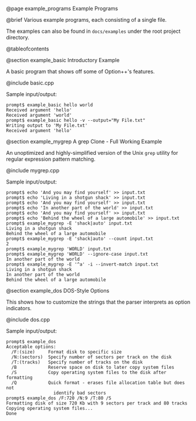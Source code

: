 @page example_programs Example Programs

@brief Various example programs, each consisting of a single file.

The examples can also be found in `docs/examples` under the root
project directory.

@tableofcontents

@section example_basic Introductory Example

A basic program that shows off some of Option++'s features.

@include basic.cpp

Sample input/output:

```
prompt$ example_basic hello world
Received argument 'hello'
Received argument 'world'
prompt$ example_basic hello -v --output="My File.txt"
Writing output to 'My File.txt'
Received argument 'hello'
```

@section example_mygrep A grep Clone - Full Working Example

An unoptimized and highly-simplified version of the Unix `grep`
utility for regular expression pattern matching.

@include mygrep.cpp

Sample input/output:

```
prompt$ echo 'And you may find yourself' >> input.txt
prompt$ echo 'Living in a shotgun shack' >> input.txt
prompt$ echo 'And you may find yourself' >> input.txt
prompt$ echo 'In another part of the world' >> input.txt
prompt$ echo 'And you may find yourself' >> input.txt
prompt$ echo 'Behind the wheel of a large automobile' >> input.txt
prompt$ example_mygrep -E 'shack|auto' input.txt
Living in a shotgun shack
Behind the wheel of a large automobile
prompt$ example_mygrep -E 'shack|auto' --count input.txt
2
prompt$ example_mygrep 'WORLD' input.txt
prompt$ example_mygrep 'WORLD' --ignore-case input.txt
In another part of the world
prompt$ example_mygrep -E '^a' -i --invert-match input.txt
Living in a shotgun shack
In another part of the world
Behind the wheel of a large automobile
```

@section example_dos DOS-Style Options

This shows how to customize the strings that the parser interprets as
option indicators.

@include dos.cpp

Sample input/output:

```
prompt$ example_dos
Acceptable options:
  /F:(size)     Format disk to specific size
  /N:(sectors)  Specify number of sectors per track on the disk
  /T:(tracks)   Specify number of tracks on the disk
  /B            Reserve space on disk to later copy system files
  /S            Copy operating system files to the disk after formatting
  /Q            Quick format - erases file allocation table but does not
                  identify bad sectors
prompt$ example_dos /F:720 /N:9 /T:80 /S
Formatting disk of size 720 Kb with 9 sectors per track and 80 tracks
Copying operating system files...
Done
```

